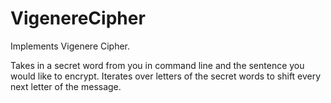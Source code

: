 VigenereCipher
==============

Implements Vigenere Cipher. 

Takes in a secret word from you in command line and the sentence you would like to encrypt. Iterates over letters of the secret words to shift every next letter of the message. 
